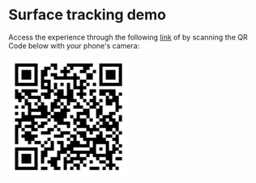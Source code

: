 # Surface tracking demo

Access the experience through the following [link](https://onirix-ar.github.io/threejs/surface-tracking/) of by scanning the QR Code below with your phone's camera:

![test-qr](test-qr.png)